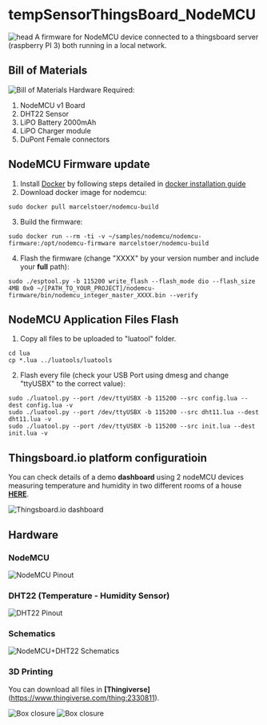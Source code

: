 # tempSensorThingsBoard_NodeMCU
![head](images/project_main.jpg)
A firmware for NodeMCU device connected to a thingsboard server (raspberry PI 3) both running in a local network.

## Bill of Materials
![Bill of Materials](images/bill_of_materials.jpg)
Hardware Required:
1. NodeMCU v1 Board
2. DHT22 Sensor
3. LiPO Battery 2000mAh
4. LiPO Charger module
5. DuPont Female connectors

## NodeMCU Firmware update

1. Install [Docker](https://www.docker.com/) by following steps detailed in [docker installation guide](https://docs.docker.com/install/linux/docker-ce/ubuntu/)
2. Download docker image for nodemcu:
```
sudo docker pull marcelstoer/nodemcu-build
```
3. Build the firmware:
```
sudo docker run --rm -ti -v ~/samples/nodemcu/nodemcu-firmware:/opt/nodemcu-firmware marcelstoer/nodemcu-build
```
4. Flash the firmware (change "XXXX" by your version number and include your **full** path):
```
sudo ./esptool.py -b 115200 write_flash --flash_mode dio --flash_size 4MB 0x0 ~/[PATH_TO_YOUR_PROJECT]/nodemcu-firmware/bin/nodemcu_integer_master_XXXX.bin --verify
```

## NodeMCU Application Files Flash

1. Copy all files to be uploaded to "luatool" folder.
```
cd lua
cp *.lua ../luatools/luatools
```
2. Flash every file (check your USB Port using dmesg and change "ttyUSBX" to the correct value):
```
sudo ./luatool.py --port /dev/ttyUSBX -b 115200 --src config.lua --dest config.lua -v
sudo ./luatool.py --port /dev/ttyUSBX -b 115200 --src dht11.lua --dest dht11.lua -v
sudo ./luatool.py --port /dev/ttyUSBX -b 115200 --src init.lua --dest init.lua -v
```

## Thingsboard.io platform configuratioin

You can check details of a demo **dashboard** using 2 nodeMCU devices measuring temperature and humidity in two different rooms of a house **[HERE](http://demo.thingsboard.io/dashboards/6e997810-3f82-11e8-82d4-c3b186e30863?publicId=d51d55a0-ff9c-11e7-abe9-1d8d2edf4f93)**.

![Thingsboard.io dashboard](/images/dashboard.png)


## Hardware

### NodeMCU
![NodeMCU Pinout](/images/nodemcu-pinout.jpg)

### DHT22 (Temperature - Humidity Sensor)
![DHT22 Pinout](/images/DHT22.png)

### Schematics
![NodeMCU+DHT22 Schematics](/images/NodeMCU_DHT22_Thingsboard_BREADBOARD.png)

### 3D Printing
You can download all files in **[Thingiverse]**(https://www.thingiverse.com/thing:2330811).

![Box closure](/images/box1.jpg)
![Box closure](/images/box2.jpg)
